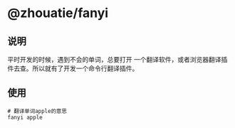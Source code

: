 # @zhouatie/fanyi

## 说明

平时开发的时候，遇到不会的单词，总要打开 一个翻译软件，或者浏览器翻译插件去查。所以就有了开发一个命令行翻译插件。

## 使用

```shell
# 翻译单词apple的意思
fanyi apple
```

